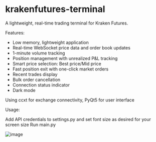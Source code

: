 # krakenfutures-terminal
A lightweight, real-time trading terminal for Kraken Futures.

Features:

- Low memory, lightweight application
- Real-time WebSocket price data and order book updates
- 1-minute volume tracking
- Position management with unrealized P&L tracking
- Smart price selection: Best price/Mid price
- Fast position exit with one-click market orders
- Recent trades display
- Bulk order cancellation
- Connection status indicator
- Dark mode

Using ccxt for exchange connectivity, PyQt5 for user interface

Usage:

Add API credentials to settings.py and set font size as desired for your screen size 
Run main.py

![image](https://github.com/user-attachments/assets/9498e637-fc12-42e3-8b1d-bc21af4371f7)
